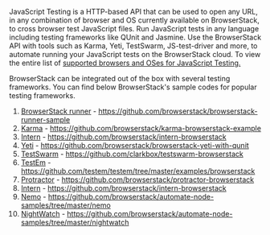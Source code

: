 JavaScript Testing is a HTTP-based API that can be used to open any URL, in any combination of browser and OS currently available on BrowserStack, to cross browser test JavaScript files. Run JavaScript tests in any language including testing frameworks like QUnit and Jasmine. Use the BrowserStack API with tools such as Karma, Yeti, TestSwarm, JS-test-driver and more, to automate running your JavaScript tests on the BrowserStack cloud. To view the entire list of [supported browsers and OSes for JavaScript Testing.](https://www.browserstack.com/list-of-browsers-and-platforms?product=js_testing)

BrowserStack can be integrated out of the box with several testing frameworks. You can find below BrowserStack's sample codes for popular testing frameworks. 

1. [BrowserStack runner]() - https://github.com/browserstack/browserstack-runner-sample
2. [Karma]() - https://github.com/browserstack/karma-browserstack-example
3. [Intern]() - https://github.com/browserstack/intern-browserstack
4. [Yeti]() - https://github.com/browserstack/browserstack-yeti-with-qunit
5. [TestSwarm]() - https://github.com/clarkbox/testswarm-browserstack
6. [TestEm]() - https://github.com/testem/testem/tree/master/examples/browserstack
7. [Protractor]() - https://github.com/browserstack/protractor-browserstack
8. [Intern]() - https://github.com/browserstack/intern-browserstack
9. [Nemo]() - https://github.com/browserstack/automate-node-samples/tree/master/nemo
10. [NightWatch]() - https://github.com/browserstack/automate-node-samples/tree/master/nightwatch